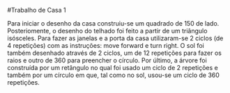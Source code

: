 #Trabalho de Casa 1

Para iniciar o desenho da casa construiu-se um quadrado de 150 de lado.
Posteriomente, o desenho do telhado foi feito a partir de um triângulo isósceles. Para fazer as janelas e a porta da casa utilizaram-se 2 ciclos (de 4 repetições)  com as instruções:  move forward e turn right. 
O sol foi também desenhado através de 2 ciclos, um de 12 repetições para fazer os raios e outro de 360 para preencher o círculo.
Por último, a árvore foi construída por um retângulo no qual foi usado um ciclo de 2 repetições e também por um círculo em que, tal como no sol, usou-se um ciclo de 360 repetições.
